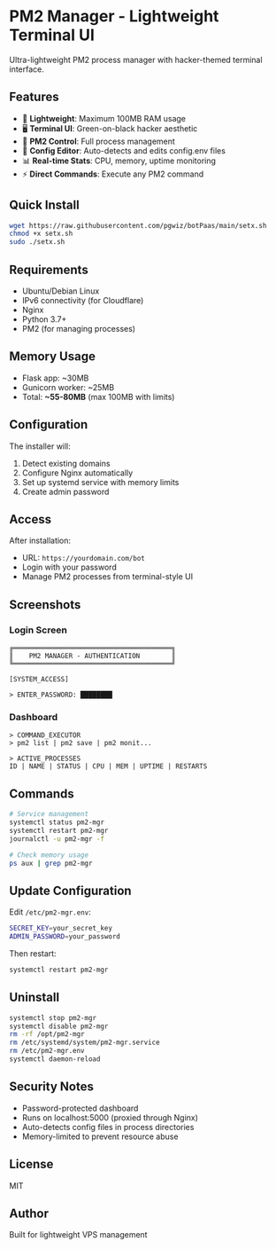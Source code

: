 # PM2 Manager - Lightweight Terminal UI

Ultra-lightweight PM2 process manager with hacker-themed terminal interface.

## Features

- 🎯 **Lightweight**: Maximum 100MB RAM usage
- 🖥️ **Terminal UI**: Green-on-black hacker aesthetic
- 🔧 **PM2 Control**: Full process management
- 📝 **Config Editor**: Auto-detects and edits config.env files
- 📊 **Real-time Stats**: CPU, memory, uptime monitoring
- ⚡ **Direct Commands**: Execute any PM2 command

## Quick Install

```bash
wget https://raw.githubusercontent.com/pgwiz/botPaas/main/setx.sh
chmod +x setx.sh
sudo ./setx.sh
```

## Requirements

- Ubuntu/Debian Linux
- IPv6 connectivity (for Cloudflare)
- Nginx
- Python 3.7+
- PM2 (for managing processes)

## Memory Usage

- Flask app: ~30MB
- Gunicorn worker: ~25MB
- Total: **~55-80MB** (max 100MB with limits)

## Configuration

The installer will:
1. Detect existing domains
2. Configure Nginx automatically
3. Set up systemd service with memory limits
4. Create admin password

## Access

After installation:
- URL: `https://yourdomain.com/bot`
- Login with your password
- Manage PM2 processes from terminal-style UI

## Screenshots

### Login Screen
```
╔════════════════════════════════════════╗
║    PM2 MANAGER - AUTHENTICATION        ║
╚════════════════════════════════════════╝

[SYSTEM_ACCESS]

> ENTER_PASSWORD: ████████
```

### Dashboard
```
> COMMAND_EXECUTOR
> pm2 list | pm2 save | pm2 monit...

> ACTIVE_PROCESSES
ID | NAME | STATUS | CPU | MEM | UPTIME | RESTARTS
```

## Commands

```bash
# Service management
systemctl status pm2-mgr
systemctl restart pm2-mgr
journalctl -u pm2-mgr -f

# Check memory usage
ps aux | grep pm2-mgr
```

## Update Configuration

Edit `/etc/pm2-mgr.env`:
```bash
SECRET_KEY=your_secret_key
ADMIN_PASSWORD=your_password
```

Then restart:
```bash
systemctl restart pm2-mgr
```

## Uninstall

```bash
systemctl stop pm2-mgr
systemctl disable pm2-mgr
rm -rf /opt/pm2-mgr
rm /etc/systemd/system/pm2-mgr.service
rm /etc/pm2-mgr.env
systemctl daemon-reload
```

## Security Notes

- Password-protected dashboard
- Runs on localhost:5000 (proxied through Nginx)
- Auto-detects config files in process directories
- Memory-limited to prevent resource abuse

## License

MIT

## Author

Built for lightweight VPS management
